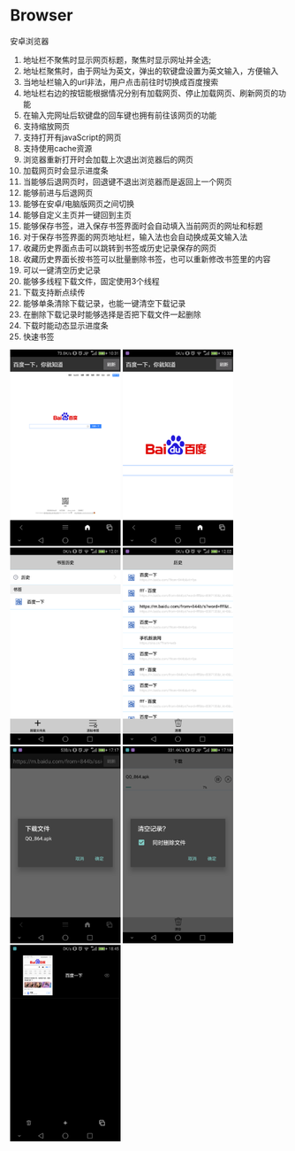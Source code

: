 # Browser
安卓浏览器  
1.	地址栏不聚焦时显示网页标题，聚焦时显示网址并全选;  
2.	地址栏聚焦时，由于网址为英文，弹出的软键盘设置为英文输入，方便输入  
3.	当地址栏输入的url非法，用户点击前往时切换成百度搜索  
4.	地址栏右边的按钮能根据情况分别有加载网页、停止加载网页、刷新网页的功能  
5.	在输入完网址后软键盘的回车键也拥有前往该网页的功能  
6.	支持缩放网页  
7.	支持打开有javaScript的网页  
8.	支持使用cache资源  
9.	浏览器重新打开时会加载上次退出浏览器后的网页  
10.	加载网页时会显示进度条  
11.	当能够后退网页时，回退键不退出浏览器而是返回上一个网页  
12.	能够前进与后退网页  
13.	能够在安卓/电脑版网页之间切换  
14.	能够自定义主页并一键回到主页  
15.	能够保存书签，进入保存书签界面时会自动填入当前网页的网址和标题  
16.	对于保存书签界面的网页地址栏，输入法也会自动换成英文输入法  
17.	收藏历史界面点击可以跳转到书签或历史记录保存的网页  
18.	收藏历史界面长按书签可以批量删除书签，也可以重新修改书签里的内容  
19.	可以一键清空历史记录  
20.	能够多线程下载文件，固定使用3个线程  
21.	下载支持断点续传  
22.	能够单条清除下载记录，也能一键清空下载记录  
23.	在删除下载记录时能够选择是否把下载文件一起删除  
24.	下载时能动态显示进度条  
25.	快速书签  
<img src="https://github.com/dddder4/Browser/blob/master/examples/1.png" width="200px" alt="1"/>
<img src="https://github.com/dddder4/Browser/blob/master/examples/2.png" width="200px" alt="2"/>
<img src="https://github.com/dddder4/Browser/blob/master/examples/3.png" width="200px" alt="3"/>
<img src="https://github.com/dddder4/Browser/blob/master/examples/4.png" width="200px" alt="4"/>
<img src="https://github.com/dddder4/Browser/blob/master/examples/5.png" width="200px" alt="5"/>
<img src="https://github.com/dddder4/Browser/blob/master/examples/6.png" width="200px" alt="6"/>
<img src="https://github.com/dddder4/Browser/blob/master/examples/7.png" width="200px" alt="7"/>

